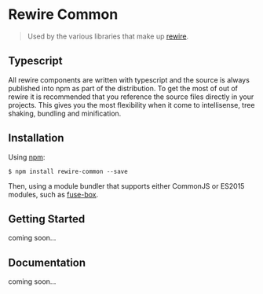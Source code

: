# Rewire Common
> Used by the various libraries that make up [rewire](https://github.com/WorkSight/rewire).

Typescript
----------
All rewire components are written with typescript and the source is always published into npm as part of the distribution. To get the most of out of rewire it is recommended that you reference the source files directly in your projects. This gives you the most flexibility when it come to intellisense, tree shaking, bundling and minification.

Installation
------------

Using [npm](https://www.npmjs.com/package/rewire-common):

	$ npm install rewire-common --save


Then, using a module bundler that supports either CommonJS or ES2015 modules, such as [fuse-box](https://fuse-box.org).

Getting Started
---------------
coming soon...

Documentation
-------------
coming soon...
